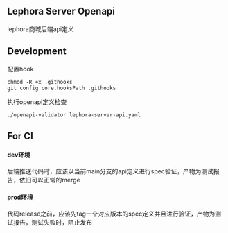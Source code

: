 ## Lephora Server Openapi

lephora商城后端api定义

## Development

配置hook
```shell
chmod -R +x .githooks
git config core.hooksPath .githooks
```

执行openapi定义检查
```shell
./openapi-validator lephora-server-api.yaml
```


## For CI

#### dev环境

后端推送代码时，应该以当前main分支的api定义进行spec验证，产物为测试报告，依旧可以正常的merge

#### prod环境

代码release之前，应该先tag一个对应版本的spec定义并且进行验证，产物为测试报告，测试失败时，阻止发布
